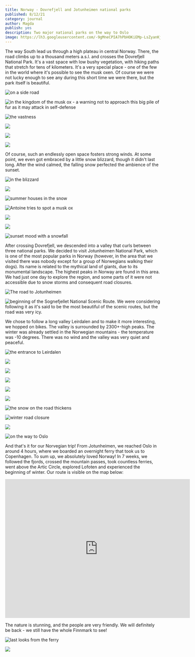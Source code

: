 ```yaml
---
title: Norway - Dovrefjell and Jotunheimen national parks
published: 8/12/21
category: journal
author: Magda
publish: yes
description: Two major national parks on the way to Oslo
image: https://lh3.googleusercontent.com/-9gMneCPIA7hPbHOKiEMp-LsZyanKjw4R2p4NDKRnjtV_KXa5bE6_zPxh_hO41F2iBUZJyxff64EzjK0OrtQyZISo0-xDqCj0I5ftd_8vIp06Jc7-hHSF5SRlXL38YZcvRiExEnJ4Pcrs1SPWFsWestM4AHBn-i1HDNSumbVmA0NEKiKNwilrUOk4HT25wOALFhu1MXraUOKnVOJI4ySKUjh6_kbfcJV9L6_BJkY6Dazymxgu90U8WiezNO8ljkyvy2OI_mXddMisOtDI97_tCI0_DIoWm3Dm3F2Q54wEZyMjwpQMT92M2Ek6ec7vROm9d_QtWGJO6R0A7D_CSLjWbUxYmAGfCDNqB0xUUoLxjZeP8BZ08gX0OPEmDpiybEUfW0ATi2W5Aeezz-9MNPLxSRER4QkXm-0jN_xLDetNn43lVRIZgM5c-xak3Ub0DCZc1pvbO14tBFDJ6ySjrI5xOiZhpsGXJ1lV0AZYDh9kmY9Y91NOr52IH-qn3DLUlh2-AJG9R4lTT7U8d3-KtdN7X71ULNxRxL9-6Rui_LT6KIZgYUn8NroAC4l8WD2xvGUovf5DgSIux3CK9rQiO6us8ZV3vo8zLLMaBhV_Jq1PsACx5AHsV8E1YSXuDa0bX8GKtiLIycWZugSTMTKgIlhA6_w1JxFUFyif8f2_zk4KCtS2P406kvoQD842Y7VGK4JxwNyiZq6SqNMs6Tmu2Kzbhw_4w33AiZ8CsGixTYTSMUzmncU0Qcrh2JesiAAbmY2TBnzqAozuR45Xldj=w6000-h4000-no
---
```


The way South lead us through a high plateau in central Norway. There, the road climbs up to a thousand meters a.s.l. and crosses the Dovrefjell National Park. It's a vast space with low bushy vegetation, with hiking paths that stretch for tens of kilometers. It's a very special place - one of the few in the world where it's possible to see the musk oxen. Of course we were not lucky enough to see any during this short time we were there, but the park itself is beautiful. 

![on a side road](https://lh3.googleusercontent.com/hXRyAEgUq8NS2YU5Q0yZl3rL92LeMS_viCmQNf13hNyweLc0pk-SHS92lxHXosjtXQ2nMrYCpXzOhOemH_qroNh0hYF9sNvtrDdMZDdXI51Z4BDyr4QN5hEvIlP76gD2Hw8RfOL-fJRzcorqWsWGtVwXoxJrrYT9ZYWXhSFo09lJumIjw9hF5VDpiHOXJ1VJiNlAIKcNBIL_3rbgid9bLoF8SgsYyrut4Gfx5yFUt5XeRqTySXhyfv9qXih6i_cHAkplAuDAGoBU3eHZ6gYCXXzqNb9JqQGEFC1NZmFj3TMDw5lgF_9InbnIpYrTqD63Oe6lfbeZujLmEh2DYeRg96qtsDhedwdpCT6X7IW9eMZcXU287YK7JIBNoIRHFbzxMPIRhYi8yzfTjQKfFK4UQFI4YBnx5-1QpQaknrRE0WCJmqS-ATY9ySY9zOmZAZAbdZmOWQtxgl0rs-yPQze_ViuNa1dFtZvEYShrh4yy6PqUEjWV7NCl6sjJ1bl7P9tU7CqGtS4zw7z853AkHUNaEtSxUOlmstYaaziqBK_ZMsbENdx9kVOYG5WMdjke_3W6FWfktdo7mKaZHebM-Uc7zpSrzXRFObvASFjcnoSMh-UmEm9wE9XDZJ-WykYRXEZNqiqdX6LoIZAF-U2T8twr7905ChNheQ7nA3tiJBBJzy2aYsgJ11yadcwlvVzBpKW5j1_Yio8WRHGGIObLUItioCim8fPstsBSUJhupDWpOzKn4I52H4-g-bskKs7JQNqp4-dKzefZ1axxFi3M=w6000-h4000-no)

![in the kingdom of the musk ox - a warning not to approach this big pile of fur as it may attack in self-defense](https://lh3.googleusercontent.com/z0ODJ1QscfZovEulCYB69NyPA59cN9OPOV_Z1FOhEM0s7ULZedZ_t_Nw1xFD983G5_W0RsTsm8v4blTFg4dp-9ZdA-iXneN1-cRzAXjkbheuryndlmb4R8CcJhcoVuQPcrS7-WikeHP_aRGSXLOifDOuwyppOP5D3F64goaRkge62d6hxkEsIPv18ZJaAxSRBJa9S_MHXv-9DzyoBAA3SsQJB9R61NiVI59vNO9O1Dc1pUMog2VyISQQL4-rrKmPngQshx-l1PG8Txl0wNA8hDNNdJKfsKhO16AZUD5p8yigitFF0j6Ryk_DRJlZxvcwJp4MH6B0mlpBhYldYF9U3-SJ19AH9_GfKR4lh4ahu_gyetji1J8DqqDDUBn_fbuo4TxLql1oBqgB93TIqfP4_LcPckiwnOXEmhhGCT-mokwgXsBqx_Zkx9vTa3GWDeHd9oNA7mqlOsMCJKWrNdXyqlGc2Ql9qXJNxvr8YWBLSSH42o2t7jB8yBsW-TUMUnXQrl3REBD2SniCZmfnd-keCAGlUBRUWUZIC8RGqtmfj5zMGHMylfw8G3a10WsAF8fHAxhy5jpyRRlbw23gXLWi2c3Ro3XtHcUhzrlSQ923X67Ws6p8aKatA3BTzZym8Oy1oKAecMGoOj-UGWVlwqM9LL7cWrpbUiAzUkI8t_SOCqVZzyksJ-SDK0vvDt6LswYHUg7WJ4tfgVo_BG-cRZktXzvlGl1mjJ_QJ78PGQci9CMWKw7mIIiPwSnC2Bix8mCfPaa1eHZXPsVc5m3k=w6000-h4000-no)

![the vastness](https://lh3.googleusercontent.com/4wxsaaIg5-0CzR-e2puFoHjfuxJhYTftzRIxsVao2E9yW0e0rpk9saGIqo4I7c1jpJ6T_dXc881YNemikNNwnWroZ1PzhfHroGWbLvGa2LFqkleLsjctv81AUGsNQPlSzpdYw1fYmogHRnWw8SsNNV-aIitXsGYN88q058A8s2nfaKaR7YOG967S_-HMRpKlAbjTinlDmTLFla-CqATn3wRK6XLZdocgqpNdCtEnpss9vKtRpzGwPuy6ye6ifW788av0VZFNbegGlKBcWQQ4-IpBzONiBPTyihc4-jCIb4aGWaVxev7hfL7_4osEzyszDrVf2YLXF1ynFze5mHWH2baS09t1XYlOdH6_pi8ApxebphVxCs9Jbmw_N9qL7loS06SqNZ2soQvAOxfYoEXjFuwh9Jwr4P_eQpzkQIqbT2YSmDKpAE0lvctWeVQLSdsd6yEkWB4nXjjkpT3iTc1GBAHHdPeVipfmsJZStxBsUA1xtfm3c1OwV65B1hZImrW64uLf2ub2C98CUXKfB9A9LHRLoFfrhug6ac_2Hk5eO38mTDZFhtzhssyJVRCwX9L-ZczId4ux4Omko7tsKn4bZwsjy2OT7aX2PpdIONkwcB4ybb-fmENO8a0p0k3h-vjlczbGVsSU-lFeLJddE9qHMMS-THBYEU32nK_UGb3v3sge2qk3o-rqLhCIqPkZI_wIbFU8S2l3_jTN4S523wQCfGG6Ygnbbu-k9_3DMj9kF2WD8mUxBvu9ym1bG1PkhXIHiXA_LZofT_iGQeIP=w6000-h4000-no)

![](https://lh3.googleusercontent.com/8O0vLWhXY6CPI49wp1aXNJnFKzAHrhA_w9We-4xVNKoHGbwtZdG6Z4GDfEnp10setSIRfHiRwOMM9YJuZ76Wqrn9EpapfsUwbo3RWfOg1WDIQgqLMsv4ATvTDXxhx622-6kciIXuLKPFnRM6kDbG1pF-3J-s_Bb5st3dYCV452qe7YaJDcp4W8GA_qzkWYMAP9yFV80eub_g9kN6wtwU6F9zO5OA0apk1Joa8ut1kGCabB-I4NmYNBDlW-cVkk9WYSG1o1zHFoJzR3lgAoqyzZ_9bN702kTi5Ji0soaRdNyevqbnXpig8TDI08cUb8Kt2AteVn8G4d_wTjZ47ZdpRJj51g-wzklD4ppoGJbNbdyNoUsOYEb76xOgq9fu6RRCAdaRlaUFhOxWAnRjT167nXw2GyjxP3Q_gYFTg-x0MtEvTLcuQ3CwiYEPTVTjbci23ZK-wjopvcr1AQ1de6p6WIqqy4wkc4E2l1xWpau3vxJU3cRZTF-1DPztBK7An2tPVbyspLHIeSFtGbncUQWWQEaft4EF5Rv99at7UkN67RJIQHqnBkYC9d2bxoM_2rjkbjWK8cVYN9ikXFYIvQ1b-SEkHFQ9m0ih4yEWjcr2P0A33W1z6yJGMHXCovKloUkbxfGMPUc7WMofiaYjwiGMRxcrdAcfTjPhp0ljokUOSSq01Yl4XRC3wesOfmdw_ia3sK6zAy2GO58HJN9XZDK0iDVDxmG_9p9Bn8g2E7WA7wu_kEpGmo5uR3YSYmwNzphveN206HLrSSp3Rkbm=w6000-h4000-no)

![](https://lh3.googleusercontent.com/-9gMneCPIA7hPbHOKiEMp-LsZyanKjw4R2p4NDKRnjtV_KXa5bE6_zPxh_hO41F2iBUZJyxff64EzjK0OrtQyZISo0-xDqCj0I5ftd_8vIp06Jc7-hHSF5SRlXL38YZcvRiExEnJ4Pcrs1SPWFsWestM4AHBn-i1HDNSumbVmA0NEKiKNwilrUOk4HT25wOALFhu1MXraUOKnVOJI4ySKUjh6_kbfcJV9L6_BJkY6Dazymxgu90U8WiezNO8ljkyvy2OI_mXddMisOtDI97_tCI0_DIoWm3Dm3F2Q54wEZyMjwpQMT92M2Ek6ec7vROm9d_QtWGJO6R0A7D_CSLjWbUxYmAGfCDNqB0xUUoLxjZeP8BZ08gX0OPEmDpiybEUfW0ATi2W5Aeezz-9MNPLxSRER4QkXm-0jN_xLDetNn43lVRIZgM5c-xak3Ub0DCZc1pvbO14tBFDJ6ySjrI5xOiZhpsGXJ1lV0AZYDh9kmY9Y91NOr52IH-qn3DLUlh2-AJG9R4lTT7U8d3-KtdN7X71ULNxRxL9-6Rui_LT6KIZgYUn8NroAC4l8WD2xvGUovf5DgSIux3CK9rQiO6us8ZV3vo8zLLMaBhV_Jq1PsACx5AHsV8E1YSXuDa0bX8GKtiLIycWZugSTMTKgIlhA6_w1JxFUFyif8f2_zk4KCtS2P406kvoQD842Y7VGK4JxwNyiZq6SqNMs6Tmu2Kzbhw_4w33AiZ8CsGixTYTSMUzmncU0Qcrh2JesiAAbmY2TBnzqAozuR45Xldj=w6000-h4000-no)

![](https://lh3.googleusercontent.com/w1ViDplhDjsXWKyUWb35npkPIkZSiKX4q8ziWRR2SmkdE02I9gxpZ2CV8wQoRT3wvDMzaSYL7x0vaudl84CtWsXFqQYlyQGrcUw5JPTfbNyyF5V_v6d5PP10EJ91eUgLxEGb0PaUGv8ebz2tkyz9kvf54Edwv6kP6PZ9bkhIMb44m9HXs74DtbURAn_abUyOlFHRk1OrlC81sjT4Lclmi0rne7toC4UsNoAv520ieKsOBTV0d9X6Fz9p0y5t9oXcFUgdIkStX7vBWKH0K5Wxt0wC0Wo8Z4eYR8G2TCLJCsY21A_FjjO5xm_MnVkoyrL0MdogfatMKbW8tsXiAKv4L0BdBH4fwXy_JPvUSUq9Rfb0NaHsbw39qS02Js1vT-gM1_xPMHaVY0dUSs6dMKEB96yP-A47u26BObly7yAmGfZhZaUSG0pfpf4Vjbyen-4kp5-ZfuJC6xKnCjrcnJFOmI_61xMKzowFa6Su4xFOrIite3uVCZQAKGGe8jvnMT2a5BoVynjQpOnXNigL6Rx2lz8OXQLY1o666Sxjh69M0eQaBNKUKdPpDHojZ_-gqkwHKjlwK_rDvQqKbWbU-2xt0PUGt_lIZwdnBgvgoIzy-sjdSCCIBdXjOeeKUd1NCB9bAvz5BW5PkXo198bBTSTZiy-HKMNg2wHWChQgiMsU-GxcnNxYhjnWjjXbM6L7TYJAYdcG_kBj8LWry2aa2ED4QoyEZ8GDfwhkw3XkDrZ73-JPoLEo9PaIyJAGZxzwgUrRDiLzGjFKmthPspeJ=w6000-h4000-no)

Of course, such an endlessly open space fosters strong winds. At some point, we even got embraced by a little snow blizzard, though it didn't last long. After the wind calmed, the falling snow perfected the ambience of the sunset.

![in the blizzard](https://lh3.googleusercontent.com/lctKPvTxe4ECrlqsl1mH3-cpbuSDgXJd9ROYV_0gOswJnl4bQbE4FhFV7U-lvp419z9ScVV5JTdXrIZPg-bQq1Yr6kZdP2_fNirioo99vLxroKCfey-YfIP_CNFMvaeAXGz4LESeHoU03P33K_uTqr2-UrZm-DcBYfaxB-AF0hH1dkyXAC2EucAPbngfW9gm8LaJ9I_n4RlfrsRdn8WIZJkOcf-GD9At7PSi9ena6O0JF1gOXzQ8dE_0Hkhwh2AzF-YSOZMUYcFVkD4o6i1PHhu6xQaGeR7XYIf4pweQBDTTuhU2W2AIk_0JMSLM6_y1XHlmYVzA6pkajsrAp96KoPKLpepooPbvoUcXJQ78CIe9RLT1dL7rXpeTgLotr1cIMN9nheZAQVRSikG6t5HfUStF49_ebS1tJ2I0FwJe_jSKjyNryPo3-z-RafyIus6cjbXMbgaUf0RxpSycqVGjSm2lQ75twJsqVA9H4RgrdO7t3HoD7I5xlRUslSyKG03QYznhDkyLrl6z_CKO-3k-tPBhFcx95-RvPphxkm_1fH6DSPlG7kHGhTBmrXpDbz8jf43LyRbgfVz_CF3PRGuBSR1WE0jm51297wjihLqC-rkvIqxLvrXWPuyKOcn3N24FCNdTFzFIr2I4clzl0JHNLV52sEt3j6BgS3KalYuW5a-gPmhRydiR5f_tZFDZ1BojRf4VTClkyD3jIGP3_nLaBhKxAO5GBxFN4k_Lyau7VUddMu3HfxDtOVReO_3HoqoN59z-iGS_d_DZjBr7=w6000-h4000-no)

![](https://lh3.googleusercontent.com/7mFeTH-rd-1YGW8X0JWf0PxORiWOCgTUFtxIct1WS1kcrygBl1YJl1piUUtOvI820HitpJnjnfBBcPDhKxmUQvEzsZiuqZ2GD4SMh9td4m2x8TUgIGjO7DeBA7tHtlS2sBomgBwqnaSzQOXdvm48COvnIu0IMD7wShl56fHAuRUKkByAeLYqVUMEAqS-rMhIJQ9b70h9G1SXcQFpgE23RD3sEUmUEO-InpB9QixJbpW60LVpczlGZDInARQkfDLvPZhox1ambk84VT-6u0WOsZMBnlRvcbPBvvLxLABYnsnGRSEyeYGYEXuUbk6RJbJP79KDBifjlqlpBlJ0ErwfvnEwBFQGyDS82TXaqprfwFXywAxBQNThAHuLpeBnNAAGqT-8luKiWUfbp30hUlW332AWREF6rCULshYBb7sIOIA77NJCk1NkhNBa6hoZkmS30FMY326Mfb35tENPdNX5brUIHhCtTFBGmO26mU1T7DCJw3_7kf5YnklipCasOrruWuJGU9nsUZeRbdnQmRgDZFVjwwY2UZBS3DoqDUtjlGIMj9r7UBbphA5kWkGJ8ESdktePRlNqYCXz_sfH3E-kDnHta8N7DQwWPDHwqPEltD1OZ2_a9R7EoBWnbRrordK6HspPrCnbuf9fXNIORTaECmnWBWVAjdXCda2jHLya0ratXxCnXHV1sXTb8Jqymz6-00y0Tdkp32Deg3oN_eU7EZPeXISszDKMVEL7e4t4RvUnVLdkBKFkBlMeWkemlPr2_JynGVdGCS1tY-Lb=w6000-h4000-no)

![summer houses in the snow](https://lh3.googleusercontent.com/mA61vv8XNWgDasRPbB18vuk7XLNEHtN-OAwD6Y-urfZfo0C0RVTdDC4wL9Sm0ZZCh0y7-SIipYAk7bbk4x9HTvdA0iuNTfwYs5U1IRmMhtIAclklP3dfJoikPHJy1S5vyc1y5yuhcEQb7iKg-D_SVPAJV6_DaQo7Anyg7-YhxIArpJeM0p1qPeSqK81v5hH4zyi3ojBIfzLTMSFzB_XtB-u6EOSAS77mwqKukK90pcfdSOsL5STfEa92sVGB8DT3yhdZR9oEbSGWanV_OjJoeh2h8ShK5NkY0NdE53GkZkduPyzR9Mm2oyS2Dt5kopOn2eUYVxY0VNi1e2e9Up33d6MFXR1Jny3GgHBNQpT4-Ua9hOM6HF3lEKam8e53AALDdyAIFDyqmN3wdqFL7nuDiWxnhW-PjFteOHsV3rlRVnV934qzAh6e_ceZhzz9TZifG6EJBnmSjHyiqv6U4xUXgVnqe1TfzHWA68SWqVHZRYPTysiPxDtAwRE5hyBULOMhdvwwC6CUgbT5vcmh5hzq6g378DBHRB6gQS3IDC4G9WuSk5OVV2aY19dacIMAmm2LKtqRnNu6drktgPyBc9JsKUK7OHt4tNJNU2lvuHs5pHtmH9FOJIInHLFqzd9VLfqVC7h0RRMjP0fD8bRaj7N763n7HVGY7LV1OIBlOkCYTy6mymi4U33_Io11bb6bNPhBxWc7PcPNPpQNjYxd1Y6oZ4n1Yzp5u6zSSU7VKJ1WdpfiiYGFuhG2s5lXvr4mQeik1V7bjDu9we1haovf=w6000-h4000-no)

![Antoine tries to spot a musk ox](https://lh3.googleusercontent.com/EUFVncdDxbq2gHi9jZ2E4xOpS9b3Oux37oCGWUD2V89_6BUVExPBnx4I1a6-OcVLUfGYdXZhhbZoFydMS_b8wDfZH3IomIP7tZ6gAUrJA_Z1HF2m5NK8XDKKF9blrE8zpyXSmB-1PZ3OvQqMMbK_We7ZWb3MbvEKaC2vadwWsmtlWhf_XkfCcwH9YlV7Lq8OjWg6B8QBnD9TbMI1-nr6Kzn6qsIzavsDmtvRmCIRYRyN7CXbI4MK_5ITqOe92ztcvjUkMgbAbR54A0zWGUlcFVWwGN6a2jf59CYRupQNfn3rto2UT8ZKBOEbUwcV7CCF0Rmskw27L7Xli_HAn-r_ubStnOmzIb5y3RCAMP00q1AMx-3ABN9dabDVA1UYOtnbKfPbnGDxragbAu_AgJN-77edbCEdtfPkEJ8zSVm3os8EQrRO3uGeW7FYpUBubfSLhXTKM24iZ8rX1DJMHURMVDKAuvvJXFypBfPVrJj_xdPsquZ1JKXFQ2CXvAkdapMSAI2jbbvQGIsk8477P4IkiAfQh1ZJ-C4MrJaRfRUrNp0XNX-frf3IHlB8Ekcf1qZ5C1EbC9dqmar8fyCvG0aQ0tCP2EJ5s2Oq8ho2Ocw8KiZrrh8L_xVLkbaXjrmqXsEzEGca0aeqi2_lyUk_3CrnaXHl1kKwy4NV56B0zTvsLMQTbpjJizylNh6kFKfND9n8co_ru5GOKCSp9PtzEDShFVDf5lEKBhQI6YOYtpkV0yHjizpBF3LMwfLev3Uj9WRuW44BNOYzPxkAE7xt=w6000-h4000-no)

![](https://lh3.googleusercontent.com/9l70btnrnBvgT__Biwmzuz41mjFZOTENv2v1bhromWo7olh-2U5Hdj7k9cN7sDk7Y8b-WdGUHWbFHX-JsOqZ4y7gebR5qJdsH8MTtmn0RR6ZUp67w7tBqUj5ONDyKneTg3aXheXM3yKOIpgm7lNGOTnHFfsYOEoBf04xzaqhUikgs0RoCDNaZvNJCrCKghamFSyLcBXQ-lf64O2w-MBWIhoLYB1oHlqljgOTRG_hpQhwUycSMSt4rUPZKy_UgN-TzisNLG36BtUca5mlnOkIJw0Px2H5LA7Y7lCo5vPeSN1jJfAdQiJ-S85ewx2RreGDGI1Ike2Wo3KVbO8E-QkJeIhQ6p1nS9eC3KfYeLV6RYsMydrSQ8TJf4UOMfFdiiNKWwidFd-71Zxop_8cMc89Qskh_vwYESAqIhcHBpD5KXbZFUo7Y5uiy4PqVhHiAXnr_zQvNGYOnzjoJ4AgwGSj0iXAbBklSps_asABt9kWVRY4DAUytqDS1mIIPihk9OppR-FTkYneAWHKsuRkuuTvs8Oqax33Wh-kHGXv8Fqku2fqJ38uePaC2mBshB_a8uQvklbvUVhfI5ujiSaN7rAqlw4oejiNs5M8Tg0LkRtidLiK-gT1V_V3OzBkz25z6FdqcKiqQYI01XZ2dTmnwbxw6efCbdRydvlAju5vIGgwOWfwGMScG2Rm0_8g9-nWNnLXwcMTuunTkkqAXrOzYSwGePitlXk0A4b6e3ss-h1q_TQQA2Min3u8HFT1_4f16jSaXtxHG43EOD8LzYFo=w6000-h4000-no)

![](https://lh3.googleusercontent.com/EXIxNPXo4EACGJzij-yIkSCGQCoChLViM2OeG12P-NJ0Hxjzakc_-WMmocM3652Z4eOptqNEhYSzPXD5WY7Jltkj_VHFyrfmpWT_9c8eUB5DnJCpxb2Yro0CHTSEsecJml5Wawm8TgrwbFkKj_xhz5aPIeNCSi9-hRqOL5KYBGr-9NvfKHD8ouZsiap41M2MrXSezH6cScDBvgedR-oW7GYcXRA5OBVdr0VSmn0-oWzcklxC0zhIkF02hfzwsDIrqKCuLsSIUJHRdxjRc5PphQaZz--wkIAJsMeP97ObeJU-WXY85tweU7SSeVYkJY3-UDeiSMzW8dFoKRP4LKZmkLYhZ4P59nbphrJ-s_-raTjcMDd_ZDyKG0BCNY3AWY6Jq0oVAy1i4yns9pWYzXxKyW_ZErEdbalRDD2oO6aiOyyEAqLcUicrkjprCJd6OqwSPjdjlvwnN1JkEPOPv7o6DI8-WzmOCrhBHpKW0jO9ojgdZ0GDLro_u3pNXbNiEKD49rbqN7QMt044HSq8q43lDCsfZN-r95S0fq4Sd112YlFSCF-TyS2ZnBSAX52bCdrG15kQUWCgui8vLmldGpowgPylSiB4E2cIiMaNQyJ4JvaoH63r22DH986hTHt7ZNfejSltT_DIivxpiuqukLpj56j24gtnARRbNkxtZ-BVCyZp7wXbCcx4HSbvrYcogQV9B1VxBLkG0Rwex99G25wpttKv1E2rjOLYP2zgbEP4vQWDqCNYONJPB4y-eq9hPeutNiGlLDIz_DDjWlqX=w6000-h4000-no)

![sunset mood with a snowfall](https://lh3.googleusercontent.com/6yzV76kT-zQOeRe_opO-YMiQNNV16v9QRl0mNUuMSpa8FZdQC5xPQWqWagyPBmJ05FtDVkBg6cG5y4GUk_PJ3Pd6zDDvvKDukovUR6lCljZcKIEPwZGH_lNNg0kgDHW7quvUy7q__C5-3F4vk-nIFei0rqGg4kHcdLfWl2mRBRpZGjf8jNaTIGG8eeQ08BDa9zGXoHm009Mkn4sZ7RdEmmSLKYgzVN-QycdpGstLJGgVsKtuCnbCQOWGNC9UpZ6U5qedw2t3VnTg3svbQVRPLmjBRzGNXxhovG49bw5wi9N-FnoyeDjYVgZ43Im7mCsU88Ej6YnaKZWQ9k6UKbJ1wuVw73dtScTZqa_0zwhU1eve1x5wr_ZkryXxrFbByTm59zSPMvxCb8U8MzR_PNNqX6dExlayNpoGfyjFF1mhMegLG0Yt7goTgm9NvkC94cH-r7SMVgeq_ObvYMBTmmp6_ZtrIkIYOc6YwERj5f-5006cqvbHD7kX07tPwpRQam9-9w6YkwVF6PO36cQ7cajO23AtI_JWZ_q-DCoxDjPD0l2UxLSpo8WN2Y69XELYUN3zaTPFsHY9zZ-KYj6YRqaH8RvI64nteIDFYGeR0myHm4udaQYJ4vCTjTqjIB6jTl5Wp89isl7GzNSX0HZprxgdDRfOiA7eJk7BY9zuXo2AJDYIl6o0_y-QPSO8OCsHMzNtGv5LTp7Cd1SrQENpjU3nzvBlFg0ke5bP25C00yfYkQ-75F9-GmgSRh5sPI65kQ0VIT_CPwxJZ-a0eLDJ=w6000-h4000-no)

After crossing Dovrefjell, we descended into a valley that curls between three national parks. We decided to visit Jotunheimen National Park, which is one of the most popular parks in Norway (however, in the area that we visited there was nobody except for a group of Norwegians walking their dogs). Its name is related to the mythical land of giants, due to its monumental landscape. The highest peaks in Norway are found in this area. We had just one day to explore the region, and some parts of it were not accessible due to snow storms and consequent road closures.  

![The road to Jotunheimen](https://lh3.googleusercontent.com/gjoz9OPmxUA2savydFDQbwV_LeZ2oFf9jTfWBh3HiHWhN02vEJV_ECeu03CoZAx_bPAszYJqGiOsKirdYmB8WyhyYoFKF306-tAMMHPquGmMR8SKfmFUTkA-8npR5hWTcCO-yjdevAJm-f5vOXi0QLhb88sPUW6v7H-vXtA2t2vqxH0Qrkg1ZAlkfYYQkZXGToPShIDNzOZ9Q7AbhcZ6VNPgmBQFfNvU8AD0TemvjzziLw9ICouTdzIrBYfq-XHBRRD5cIzX6OVw82uMWQH2GmzcR0qjrkaBdWMjvxK5htgdSAczBpG61ayk8IMfVcKrR54wTQEWJKd6dLmu63x0DRBYMUl8PbpJtOY8D_X3c22v2ih2PV3kG-wRPNh3Rxvl5-fzuDcboGleTEQkN4qLumfrHT2cRhChOE3TdayO-_8svAi-9mClNjsJJGQbsfvtpjqOVHPRM4-FDkCFUykE8-p1ErQf0kTKoSNuPjw4MSRN1MJOUJFLWCavt-I3leQeymE8VXeWsJYqYWHoWjOOCVyhm2Y8oo3F5W7tP6tgeb0Mekes-v2SPmTeBXc-Ba-gEZcsUJkcc-XNCjtP-QI23Fi_bWwwMYJiEu-aeyZkV5zUIcgog5QQBvs3dnUFcZOpSKpD-e-5VlUDvNYrqQoTCwyofS4TzisYlTKo-zGZVGDV7xbvh2ip8lD-IGTx-rVkJgzt2Nh8ApXm2TnTUnuZMDGzeLhyyaJ1jjW7inGR9qYRCz4wK4c2FaoWv9SIvk63aQqSop_Tey51eR_7=w6000-h4000-no)

<!--![](https://lh3.googleusercontent.com/UfFI62uRrhNvrdvRpClVXbE6E2peM1wOevi0gO95qeXlYHTFfcywWK7IprhghVjE5TORVDKazT3ZZpSolA_ryCUBjFi9P1WH3B_MThXrQzfdN83DTiTyEWdJCy_Oo5QQnXiJC_GwGv_w7MQDS62gwEulpUzSSzIJGziVmkKaYsuwyjlqGIOYMnNm-6TmJCWQDYH87oyBc6x-8kH_b6-Z-t8joEz7PoW8WZjnYbMYD0g7Dgol7KmZceIOvowUyOBYpCR33SJ2feO3LL_BJVoL-ZWTQ_BpdY5lOupt1VVKm3Xl0cgNyXuKpUxqJxfWT2C8lFHkYyawVXXWQF1E3imgZGMFgRfeTYToK4txQVIuCjZx3lScCrLGgguHBvcrQ0C-xOGksArfIjS-Dhms3TYZOK-InBsG7RLs8-dCkIyl1yWDl87fEuqyxVU1u5KAvE1bauGqpjP2RZ5bs6TgH9dtotp9V_7kAA9XgaPLmPvXkteZwomEqYAMvlPAB9NEy9_lALZw09ix9ni7bLbcQ8_2phRSO3k-9CFYtmeHL8y26QXmLZFtlzmkEQ-5TBsqo2ITyKeu0ggCzFiEb5knRzUXWV1wNwfMGnXqbIKDcAflcMMwzu2UZccJO8EDiafmyOdCD4jEgzWIFXicHb_rr8e4tQ6HVIUYlmAWRnesXEobfF_eV1CUHM655mNmSS1Bsx5L2KWU09J2qiitoX6GVWeM7DsR1o6yU0hmYqWHt4iKcJxR3zBkdBdaDYffnFvFIyNvBviK23mBJWCfSbFE=w6000-h4000-no)
-->

![beginning of the Sognefjellet National Scenic Route. We were considering following it as it's said to be the most beautiful of the scenic routes, but the road was very icy.](https://lh3.googleusercontent.com/w2-uXqEesYbknYsbIie3KoGFgDHrBedVz9mC9OsHbdQVjPJTUwKYqWjRrbaKgi5np7av5cmG0z1ZtW16MKFtbSy09pEm5UQ7oSR4tiRYZaiXRMMk5pvevmeS_nu0Hk4NmQVbQRJY9eMnHtHJWGyT3bZyiw65ZrFzviKHLuwbLnGUMmYUGOPg9B6cHrP_XKRsoKUeS3G89w7f2_JYHE0xD0c1VWb45CLZSlg7MQs-F548DKGW1PlCR8mwMipGNmlU-C5oRZXuFONTk8TrBBRtRro7XgQ9v1leO_OK3nS5JwTsPOAgmOAqaIHUKPu3c9RY1sq7ZFjeO-k-mQj0-BoRnrxmnStSzAUv1PodN4WsqWdV2PByHUoYjaXeztO068cIf3I07Zzafp7AKk05hM8s81YmRWsVGw0J1vwL1lT8-rNDzQaa-LdfQK6MMlJHfSyGU4nLVolI8IJpMZ4KHdkGovn6ix8jw2cxAzCFUyY2MMKy1D6fnxZkNBue3lglc61F9FzyR2pgJk9j4OnYwMgBrteIQvZlJuY3xpEL2Vce5eYt8DKCNfI5BWuXZieoIq5ZssttWAe0mmK7FOhvA8M8dmlhVKPrkO8UQ9AKQUhl_62MBPb0aRbk5zqQdSiCfVaqY_ruL5_oxpuZ9J3ZdG8QIbDtm11mhVJ0DPPef3kcBmsUDty1esBr6xU3x7qBRQF7W4ac7Mq_8OUCPoBScFSFFcRABsIVcHHzdrRlzFMAHDwWvw7dAOaroni_6Rnzq0kgNBp4kxQsQBw1dVCo=w6000-h4000-no)

<!--![Fordoslav at the viewpoint](https://lh3.googleusercontent.com/Ritp4AM6qrosNJqYfWSQMhqrmtbjeYIKgRURrfTiCMPuGiqBPdPvW2cwR6C59kXVVppSzraPS222hGM2oU5EyQYnaVg9vdpn7q9WWbS8T7irkGOjebBRuCRVOXOM9w-V0MaKJ-m1fHPQIWJHS10vZ8pIxKEGJ0tZ3MEfJOZRsGLMIh8fW6_dTeq4a7jDORKFQqkploVHyvoIgH30wvDzj6WPueb4vpyTPooLc2vOEwm1WhYkNNTP8J-tzqT92w99hEP2QHbB_v9XCQcZWs0x8aMl28390KD9wN1UiFWnEEjOYYX7eJmGd-0zLLl6w2tpa-y_LGMZzgIHlRjn3nVLY_HJ-_kzK0m7JiP4VVccbZCjW3yq5fJNb77x14zu_p5bsDEwEeiufOe8SPvK2gOVEYAEmLdeyoEtB45zqYhzPdaRjBkaRGOrUNwMRuDW3HTBIgAYkTKrRShcnd_PkzVuWyFDRlG7fPdajVUOO4sq9Iz7Q3cH3PPRdOgsMxcDg5o3Uh0ypr5_Q27dIK8lK6DIRfLxjDf-DL81sxMFiGPdc-aOVPTQC7F1-y798-7AgmPmQUK63wRZv-Bu_Te1cWsh2Wqz_uAiUYoEw79Oheph7wzoIXiJiljY7U6n_mP3VrPxPrfhkLwOALgP_6Cag4m8FoGjr272wfQRixFrIFp0q_WbPZn_rXZsh8_3fmM-Dz7M_pdMGLDVr1aZLhfNaAFeGe4yJMctJ7X-IU6e3zHlKItNx9q4Rc-Ce1J_xL2gSTiID2O5-Bn5hkU-_gbN=w6000-h4000-no)-->

We chose to follow a long valley Leirdalen and to make it more interesting, we hopped on bikes. The valley is surrounded by 2300+-high peaks. The winter was already settled in the Norwegian mountains - the temperature was -10 degrees. There was no wind and the valley was very quiet and peaceful. 

![the entrance to Leirdalen](https://lh3.googleusercontent.com/uzSugMXvenV5Q9XgDCBvw17ibvY1PZukBbRIFZ6zi-0Gzd7P3TofLepWRykmfRhZTpSwp3YmEi5yM6UQzw2JcDWBquy47PlavXF7zNIXH48Psi2UChf5VyZX28F7lQWpBakyWixiJVATX-ej_RFS50rbEYY6GYjrRDgptOxDUFagYpFzmGPZxxmf3IkLvWPyA3fGadgxZN7LFl-RHAHU_52Qg_Lx2xoLUxLy_vNeq4vXKgi8XOlHakImEqYLr7gxbNPZvRBsvTKMl2uVK5Hj6o_-wUU7RP_xvcMDTZi3MjF4yYos9cLraNzqqIPGeceZat3RIOHPatZ-E1wQwBYQm04B-8c62Ew7r3uFO9bpkgogdmfC-KCEJDBXh8dqsoCLDpJMhkwipO42H43CnVejdUzEEw85K4a1kCi86JDEFpOhfMT763kTM6mdL1fXHwZzj7i5NxCn71LAvEjpnLMtCvju1LT6rUMzXlzKN9CkaFMUa5xl394Uxn7gHqMj_jm7iMufrKEHQlDbN-TBD-hlSG-zgn_S-SBxCOVtPsnrx_8xZVH4I7JDBu8c2yN9C3SbE8LGRo7nASbqTNu33KjSMFzLWjWswqLOGrbxnESREiXt4L5MZePCgdqpbvRVfsZl9cwNf2-vk3dfkg4nASNPflPFiiAk_sdoaQBhtOOgQQk9WBIl7jSr4yxxeFQ46A3kZcinrDtEhTXtcT9U6ZcTWbm7QeeGXSK_LT49TmSO250JbFSlXAZr3H77SJEIymuUc_VPr3K0vKQlKmK0=w6000-h4000-no)

![](https://lh3.googleusercontent.com/Tm9IUHvXG2976akDgYO7wX7FshddkkPQnaqLbhaZIZ2jDqBnwNsuuzkfHxfEOCCzDuMfdJPjqtEwqIEY6H5IQ5J1EJBug5x5JNovMxmk85vgF4pylP5XkfhtD3te2eVGEbmePHe_-U9tkjVX_a60DdWmcNcPdwIri40pxIB5h0SlV2S7_1pJQ4dCCiXx80IAhiJo5hFEj-XhjSiexQbEKpmV1sjwsUpRlakUyZNiGFLQOz1Ydln-jc1KyBNHYqm82hmy4H9QayK3hpXH1aTnA3vSg5N91-yhUSpnBkmXpyD8YGvBSXtCzacZfGYlcXQomkOxYRUXE1MLQt9OSXuDdJAcXFiTY65YUXV__IAJNyASI3rP89vL2zF7UPfEwqCfQ_C1LwDSNMb3Na3_0R431XKR7ksozeV4PYFK2hgNZWnBr2KElWOZl0suc6CMDEe0nLnJR-vy8bjrAnzyQhOrf1mSTf9_Djyj1nG3co9ilZ-As50PqWwA4tDzWHb-_RUD9Lc0pQJlCazWAlpYnU4Nn1fadOjTdCCQVOpWvTiRiX-qq1NQhjYIG_WpfHAtwKl6nq1X7fKBYDtdIFJSLgNbqmtzb4zHXnbKTLITkSxlZUHIwKezcH89jdTMfQwxH0PVdnLBzzybyCekxcSzqYhxm-dTXjkf3eHkRTwIzUW3x_dvJ9a3mUO2cUc4n6asvgNQs7W1v5_p9iig7QX87gukrW6RQntHW5yscGk2lBpwG1n1M0Bkhy62Nva7N1y9CsfdIHw2b3anGZZfzLHc=w6000-h4000-no)

![](https://lh3.googleusercontent.com/05B8z7c7lMTFru-CwwiPvCtbcimr6wvogQ6uNvUH_qya-990tZLBWh3pCqbhtTonLYHMLAhzHZeiZXm70jBieA6NSW1AGIfdiU7x9bV5R0bity74QkS_fhD662qSVYlxnVzYrm5jU3zX_vq4FRUo75ukneC9zHYhLSFJIDq1K6HCDCUEyRNDVfLVGQD1FoksCpSk39mFdEdWJQrAHKw3FUv1Q3cxcAGUX_uIh9_F8f9QmVAIaMSuMSVd4YhSsm_sjnc36TJNZeyv7YIOoDvxQUJkLnkfxSW9ZLENAgCSfxjH1egrZW1cs-JSVUVoTDTOAB_Bh9XZHWmTnQ_Beeg4jBJeuwwm_FHt_KSstLM_lCVEEyQoIEvRkMxs6DjDM6Cio6IsYpj7BlipDeD9raB5GDvONzxH_huiaxR5nrIMGbYCMNp55GqBFySXng7HOkvKaQFdSdH1PNU75GFvTOdtu3x-5gbBw7Eyx4HtS9Ss67vVEFGPYPUFi1sVQJ5jkv3JvPdmsIjBbB4jz4MRcrpfHWUsUNwcy0xLI-mErByFDRUeTtQdNLL64HIbMFOxaLWhdphpBWUQ6qgQOirER8iqc767APDrod69NNfL1VGlHxg0hIzp85Oi07MUmdQ_-uezkUgHHPGDQFfdIEh9H9EwZux54-PyFdDy1vfoI7bVgdHHdOa47BwLbTPFWsbyG_DOR4tsek7IQjeSy9dyyWE0lpWg2o66uK0jhLem2OVjE6X1_tOC9x2zlP4cjr1DsuMMAQsZuxJ1j4Mw5KWA=w6000-h4000-no)

![](https://lh3.googleusercontent.com/rVm5zGACcSF9SKUwMiJgpUkLVJBUOn2W-J1hMxW3JABC41qduVXZo5_SeFwcuSqDPa1tiAyE1bDPhFdN4qvIwo_ljrqixyZXD02wpfrnGFYsfFz_87eJrgWhjcFeG_EvlY3RLZQL9d-h4IhvQGmpQ0a7wOUrzYY6t57LavQuvYN4knAK7STcGWiZJfmmJiI4ReuApnOTV_SET39XGwNqsgjOYLOEHh4ChcZioiOE4gsp_6ig2-Q31zicBC-0kg-d2LrLmzVkgnhvpYFHDbAEKDRpCI3TVGQhu1cPm4NEHMwGWyrJdmh9PB59uTslzu1PSMHj7FRdAHDA4SFXNZFbQDBk5HEWiBsdMEZpZ-Y8gmy6_JYPFcIXQenLJVABdRll9S8cQbS6EweddTUxJce2GC9_SuMVyKVGKoQP_yYnmSMD06RwNSCPAbcKwBw0N9ijpPELrXkMLsrX_iU34OCdBq3E91p2cWxH-M6nFYyc8UvquzmjAq0WxSh-HD02RiYn8EdwQ7S-W5EYIU2Vm64Ni-9rUxYqRxtxYsL9cZB8zzGuX3rZWrcCYWWhu0AWqmKYsPM8Ee20fI3eVPcGsVb6lk8sS6sLHNcA9D2Vk3vBSi1z2M2NxD5aBlTvcISF7KDI9WkyfNkLrILSz51GoM1KhpvD6Ga3zA8q0mSntpGVWKuAQMbEyEjAjwN6EZGfWvdIk0MEuG6jjAmLvC3ZDv1T9EASmY8RsSugk2Y4v7pXZEFTBDv_zMeEx-revbL5MLarguYWySyjQ6C82Dj8=w6000-h4000-no)

![](https://lh3.googleusercontent.com/CSbfiX3Kmm_-KBQuDXPqLWMm7u4GhCqFdCiIpUHEwH6NWYr2psBc1Op9Ttg9kEKpNcN_OrHC-5pP0zn7nAWOw5k96wxVMx-MzXQMWUe9RqCzl5YkmP38t3Bz6HavHxUhGxiTdgvDbYJ0lBVO5nVwp02BA_CuyFulNCsr3oV5Yn--aQbbBJ_5BThg3roECjbbJfeqj6o6_cv6akJ7xnm6D6YiTdElXQExSRjMwCeMAQAbQDAUZv2dwBkr2BkbNbRgNYlhdf-A12QI2Fd7-aCI1963RgtLKyb0hySLCZ-DLoahe2_ubi4JuiyXoJ4EmP4IiThf0FZcrNYxSQp5DKlflVNwuVLp6UxZ0FcsQyjjHtaGwXCF5OsvSOQFn9bQppda07dyY-UmeuBkYC-62Jlws4jiujvis7lQvs5fiRIO2xDvDaZLru5BJzoTvJT0DnWbFjI9JIfvN_9ilU4v_NPSRZ537oTUI_1HtJ_9_C44RDrnNf-4XSjhiEZM4Q0J6Xv_SgyPkGY7Bgx1ru4d2bcwQ4tthxdWMgrX2E4aLQo89673NGPB5G0aOL_v-m71ZJ4EeL4oXc-rtiysbIwVhQOLGtfhGXlGbUgM9oilQ5VvMDWznyhz_307hw-MZlHeBWb8O3WGUMyajQXM-hFuQWwmD0wjSygPBUoIgQgjOQRfb_Ktt_T6XXhKAmMXl1DeoVAnhLnu4Gt4KBoEf0OjTvmOiKZMDmoJRJZVQ5aXis20tePDiWs8RSyGE83owiK4RNl6QfnKYEtSvOv7u1EM=w6000-h4000-no)

![](https://lh3.googleusercontent.com/iv7aJolhiHi95JE1oTC-aXL0aUohYT_Ekl2NKwhjfBmEkwC6KyNxEsbaDSf4m-uf2gSuAiJSYXAY9fucQZEfPZLucZ4eBzoCY8xbp-TvWJbzovEAypl6QLNuzcvrbzHyW1RIC5Xv6Y5m8ZHm9MO3eV-4D8z3G0Jh3LxQsJo6V4NFugk8GEfsi4DSvgxxgD75Ehn0eZdqzOlfLY_fHLULldPe-ZXHjgN-SKXxRbMnmA3cy718u2pHXke1HQ5zb3mryDMxs8G1ZQIZuooJHikvrb3pS82_HUE0x01vl2dRVkZ9n-4a-Tj5g6SxfS6aQfjXX-eJLkERLWwfHtn4AJBX6jLUMGndZtWCzHGBQXq1Zr_suUTOCCAAAmpFyrIenKQWXWA5rrsAwSLfuRE9SVb6teVlLrf5-YVTo5HEKrFE5db4TCxQjuSN87u8vt77tJDYCjm63-aLLUjrkFUhF3ZzSwzX9ZGchMSIj9sM28ytS1DGrS58ms1Jy8lLwiEQ6STPsBDcLIX5tvkZuog-joWVncvdstc8Fu9yk82g0D6C4jg667yAqpl_AJL3HQWqNaLQs956OfJu8tdHVC81_wlUhiE7BYoZHkaP5GFuoElLGZadKlz1o7MY5phLPz-BmOgqH80JeGbQABoYJ8yrsw2_fJeWylfdC6dKFMRxMwN3xFIBU4K5kP_BJxZbGxMHMoF4bya1uebOCOJVDPfW5dw55mYwNnNamX-a3SMr6HVpSwOLQLewnPj9yFcTB5IvOXa0Ft6jpxCgsjIiSP1u=w6000-h4000-no)

![the snow on the road thickens](https://lh3.googleusercontent.com/JOmB5WAgbzBbSmMRqpyt86yuXQ4ho758FzzMKp0H3PRumRlcFdWPgF-49t6YmjOtZRZPFssZ1S20vd6Zt3Avi84f6nCNJ1VlWiuRuxvX3RUp48BT0uOmZz4UuNgNzv2V3zanhYRDSivzT0bJeBBhyK4c-l-eP6gFhSL70Z9BDPbaMe5c-9Wmop6t26wkBXDKM2_3CYUBZ6siwT1Ectg0mSik8e1XkMLnPxeR2f6tG3XPr14J2SQ0SKDhZ5mlxh8KEGnuO58Y68ZkqfnmSiPtlj-9-LUWdHf7aV5L9skMBylGMsglzn0rQcUCWUyTRtSeC62Z35YGtjSHDkVvUFN9vkjK2y1tvVIstvGwbbjtkMmLS_JF542jCZbPBm0Ktdg7PVlftaHYRJNn8FWFhYeochS0hVRFwZmRd3oJpQ4HMbmBflj87iDKvqIZIlkqJzUFXNzYcBB5bMZ_fWmVf-VsQtEgfF7cLu2dMwFN8dXFUfAA0eaAb3GH4dv8JDAWGgwXMq4GPtZ6NvEPqpV71X7q5SiMZDtUU10fIv-wZW5b7XHSiOVSVHHNrj5vmnNuVxN7ZN6E0G5IYgvKvdUq3OBrwNUuMPD1wjstSDot25YNrDMBRKHS32nIgVy2geDGoYZ6po5l5m4iRQ8P6c29NNHF9KyfwjpNKhbXzFTBgFWC8tI6qQjkfcpf-MnlUy40wSk3Y-4iL18-kRyiXQACn26w6f5A1FSTNFHOXtcxTqfBMjLvZD3jlDVfLYzLnk8ZUbBvZfUeSDX1nGC6KekI=w6000-h4000-no)

![winter road closure](https://lh3.googleusercontent.com/ARjy4uLvXDset42RQ5E481Nzr5xBgAUk-s1x2Q4iy7NYL9_IIkgXIyXipyneM08SYuRTkLl0c-3KMKqIXmrEi_mRO3K8EcDeJmv6ulsnzoUjawCxb20Wv78dyL6SlOFxwoYeIY6R2DihI0XuE6pJYCctkG1cWYgB7IaWetoLiKDh4x8-gMsPoYSb5Qgj2vDzQvvBny6jSXtg2cDD5CwkxW0rSKQEtKkh3TS5ZDjUS3pSUiBK_ooFL8mPebkVFonu0pbCH0CKVp8uHwLdOc_3iXCj3cGHWNVe4nEr7k_jWbXggNNc_2ROh4-WPg7x-KdZ8bXe5uRUBpcgzKPJ46djRVYyVE5kbgfby34vPd0OH9P6Qe8VOxJeAfhWRRBY0OyiyOif959cVsOJiIPzbfV86JDrarncy_uPQWMOxHGXtR81gDgJ4pFgJS8fEWic-iJNxrzXtDNy4rdB1_MUbrhoS1tC3SQYV0XcjIDOwOnY-cb_uglf0BX6A7YDqvhGfYjV9eB30lAB8sXg08YSLrlm7TVNaVpqkf-_Z4GDao2rX-9FUzhssdwpEb-rRjyRnAbtytG-ZzB7b8rLxVhHY2cJiC-EZKlni1rfiYdSbGHJShqFHq4uRgvUOSVdvIQcmlVqqHT3Hd41HCS55r0WQ4uw1xncKung1yhlAvtQsZfFrx1NPrUM5vz7VeZTBQcpiLcSMkszVyJ9Jlha2lzBr8Z73XWjEsWLQxDK1v8T0lMp1q6vomvFE92Lz8jtixcZmBQ2NIpsxi5BFqWEL29X=w6000-h4000-no)

![](https://lh3.googleusercontent.com/AI-rjyMj8zrgdMEPvoWrGmahFIjzhT84cJX-pIQCCTup021dbiTQf_cnkXm1LLm_E-_6yb6Fomhr1DrBKO8ATQouNyVhW01vXr44Q9YrgXnKLZrSQo4f_TSaOtPzAOSe2QtqLSrD6AlyBpwwb9_mRFnLrG1BRflfHUNY47R5iMagulvjKfnBtM_zwsHR_VLqcjK4IZKuPf5Y_AzYzo2IEpP92bfmBQljgZ7Wvzl97OQMHiCPObm9IBzMfRtyDkSSLk4DYQKKE3FExR67qo12GjVp7uoVUjaNILUeT87H-lxFmes4IkVlUqJ9_i_4YvAuTME9ZSJZEkGT6clzXGqACErnw4WxIucgULaODEbYNNBQL1QDU1m-FL_By6tG8mNI-_pbuuDyBYH046zqVdEkg2nKuVcY29HeMfdp7DDWzvQwW1pZGDcVRvcmY0JCc58Onb_Dql7y7YkXaJ7cZ07ZhzeiIFiCsVWW57FAQSkshZGnxoUwOtQEpeV0jHJIV9-_2n0JccLXpMStr1OsNBYoK5IcRxFaaGgsUjAsHwtd8i0x5pCHgBasMOVW7XfO9cXFGKvP2lA9mfs2Vwpyv0yKoiOtyxvdVcn0bTLGgZgvLAs5DC8iWyqTyH-rZkjv30bdePVl2TaZDQfb1j_zgr37bZxkRudbCWxvjfhbzCKiVN8t9dRPfNjKJeuqqtfzhYuc76uG_ohewYxpYi9KpGSszEze3cJLboEr6y2XF7fp3NUXetxyMEDWouG39tRfZWjr0QtN0tYJJx8_xPXb=w6000-h4000-no)

![on the way to Oslo](https://lh3.googleusercontent.com/ddaKX18q8g7pbZo7f1Bp8bllfHhMEkEnHaeFpkw25eV6DQ5jsIdAJdJSVkO2Q96Wof8C_WqkpIwCt5CbEWLrE-dJ492CvNiHQWAlF7PP_FhJfTaKdnaEq517eLM6pKTxzddAA6TsIyKG_h9TBcJPnf0iz8YZFxxSzG6d6QyjTBOtUiDkxJw-LqgoFlfGROa4U3QzNY3OVNkH5ANszmpLY23xVoG_MS1rLn-OrrlgzaQU-tE0jI_pHjTY6RgSt8C0TNI78fL3XJFcEyqK_6Fj8e-XH5zuZn8huPhZ58AsFKHChReAd6WFRlkCxpstgbMdBpxCkyUTJ1Zam79khTxQh9Ea3PC88JwO5yfPDFUU6S7mrN1Zb3w-ZbkhcvUuV3zpGZIT7F-y_D26oSUbQTNpoPsD7T3FLhonBLCCg5ToaMu68Lr2EcbuH8h3wF0v6kIVkhFZ1sZw6Qbv15uGb7vdNwzUOl4a9SMULc93B7MNmNVe2dqHWQ3ng4t6nsVeCjY5LwdnGDD-Zg-IQgs0u48zM1dkwYWuqn2gxn2JoHXG7pQDgm9H2PSOlq2gFpRtNm7bpQdIRDQ7YxsdT-NWOvhAVn89mUO81kJylDda_zA_zP3K5bsKWxqXWDRU0KFqJHUWRTqJqobbL6DU09yxJls_VEkGqpNcU-D-ytPY0vg3NoaD4C_BT5XQMDRwc-bI-jlDsB4H2u1xeWTGOSvoFri5ivEzn0Jd85WwD-eZm0niA4OJNATcKsCW_MS-_-Dbqh57uS43ujxGhY264yVx=w6000-h4000-no)

And that's it for our Norvegian trip! From Jotunheimen, we reached Oslo in around 4 hours, where we boarded an overnight ferry that took us to Copenhagen. To sum up, we absolutely loved Norway! In 7 weeks, we followed the fjords, crossed the mountain passes, took countless ferries, went above the Artic Circle, explored Lofoten and experienced the beginning of winter. Our route is visible on the map below:

<iframe src="https://www.google.com/maps/embed?pb=!1m76!1m12!1m3!1d7236808.676055663!2d1.638698849361623!3d63.71561009948836!2m3!1f0!2f0!3f0!3m2!1i1024!2i768!4f13.1!4m61!3e0!4m5!1s0x46416e61f267f039%3A0x7e92605fd3231e9a!2sOslo%2C%20Norway!3m2!1d59.913868799999996!2d10.7522454!4m5!1s0x463e9fe8c6ab2991%3A0xa2a0d97dc98b84f6!2sOdda%2C%20Norway!3m2!1d60.069175599999994!2d6.5462349!4m5!1s0x46390d4966767d77%3A0x9e42a03eb4de0a08!2sBergen%2C%20Norway!3m2!1d60.3912628!2d5.3220544!4m5!1s0x4616566dcb55cc99%3A0xce691a036042c4c!2sNordfjordeid%2C%20Norway!3m2!1d61.906262899999994!2d5.991554799999999!4m5!1s0x46179dda970e7ccb%3A0x606cd01d8eff54f7!2zTcOlbMO4eSwgNjcwMCwgTm9yd2F5!3m2!1d61.9355433!2d5.113554199999999!4m5!1s0x4616da471047fb4b%3A0xe82562ee3bc08fea!2sAlesund%2C%20Norway!3m2!1d62.4722284!2d6.149482099999999!4m5!1s0x45de31c8327eeb7f%3A0xfe33f9a8b2cda6ca!2zODM5MiBTw7hydsOlZ2VuLCBOb3J3YXk!3m2!1d67.8755513!2d12.8968674!4m5!1s0x45dc119291688ca7%3A0xd035f3834eac547b!2sLodingen%2C%208410%2C%20Norway!3m2!1d68.41415429999999!2d15.994394799999998!4m5!1s0x466b2ae976d510bf%3A0x9d1b8f4281a7dc27!2sOtta%2C%20Norway!3m2!1d61.7732404!2d9.5389584!4m5!1s0x46416e61f267f039%3A0x7e92605fd3231e9a!2sOslo%2C%20Norway!3m2!1d59.913868799999996!2d10.7522454!5e0!3m2!1sen!2sfr!4v1639238228371!5m2!1sen!2sfr" width="600" height="450" style="border:0;" allowfullscreen="" loading="lazy"></iframe>

The nature is stunning, and the people are very friendly. We will definitely be back - we still have the whole Finnmark to see!

![last looks from the ferry](https://lh3.googleusercontent.com/fcJSl64P7nIvunLHNrj5HQYiC-z0_-fPL5jlc47_Z16QdWKoZYxoyLz-TDuxJifkuRGrkQFQ2rPjYOSQxxAYfJdgcIqYwRJ76QsTVL6NLoG1eYsQkm0YGRnW4MAYOQGP61nJotV64S2x3naSaRPwzM-UtycD_mnXNxUd256iCRk9BX0dt3TYxV2rsDXdDTVm3q83QhT_AG_SaSAaU0aNGm_YfckOuEDiTgAT_ipZ1NREUgECW3ux7ektL-27Irq39a7MJzUVwZy3oCZ7oDBCAbbYSS__J4z_3izuiGu_Y5abNdi6k8-XrGHnqUuE_FudZ0oLS2gj-khbhpbzAFzheQkU3IZWOakRyu4QgjSfjOhahRgRyOr23pUHn9odhzLq3sTBwvlcRRqfmQPNIKwQRMJiqeSLqfFgboOujKXH3_o1JQTJCbliISocXvfi7nmkrI6MIrQX4_wm0pW56dOIsWytFL9VfpHg6CllrOmByIQhyAXr_TDbcVRk8ISQNzzCdXoKq_jQMt5Xtnw6wkDARCZMzeT8KuBOzB4UQN9_fZE9EW6KtzESgENn_nZYFnAb6WDiuvLvxbMYbci9FBghR4ksPKwrTsHQf3edtI90JTBUBXHj37WJJFEXK6ix_vGmxrovst9K4brKx17w9QgeZauEE6yl77f3XmyPxD81ArrESTSND-mKHGhoecOpwa2OejydfS7_KJunvSTvdYMik-FMiTK3W8clnmtJLWQxnnARzFI9rSFJZXeMkgaClQiWZU0IC2_0ThCpAjjJ=w6000-h4000-no)

![](https://lh3.googleusercontent.com/snlrhV2A_HVDUDt6psHYgNvo-9zn2Ecj3RJlIIdaEnQIRHEodHPPbk00R-uwm9iyjQtsQdv5QYLz0k8FK9VybXl67EdDKkHX-RhKt5nVkAQMN_R7fVckKoWs_c_YlOMR60qLaxbHmEleRgRlM_xx_ZVjJCFQuv7WX-txNWDToUS9WZVu7C4eaZ7JiWFlSOVvoWugH7810xzY8-kgjt5tmsDvEkOoqFZVWDJNKBy11_1ggtbYBJ_OZTyS9VpJ6IMr4_ccWmdYSA0UuB5KgZYIojI4DfcR34ra0XWHlWcX0oqcHls4F1cGvXb9Jg3LbRPXDH_dOJC5LDH4wl33I3MfCdLfMuS213Xuj6_6iE9bITAWOsJzFGn_a_Xzytg1EYjn84SGzjW8nejXgGASCYLWRh1LToRch3gPpoxlcb4jQp38pX87emPSR545iJnJFZztX2JmCVq3u6b08tYKyGA2jb19PhuEk53ghDO49e4dVN0sOVkWPrp97a7vgg5q_kYxDm2SwE1ph9Q91d-qIhO6N9hb4nYkMAoQ_HDR3emorZ7VHYxKXrQaWvVmFEQSp2IXa3LH6PvA8dsqnd5CAgLo76eW3ce1Rkt-8XQnrKY7wpqQxSYgqB7N3IxAS5jYAXtYqBW2Z3Abmw5cAE4LNNhlLqSrkgPs9605SvfHW1Sw38FWwLbSjVmOov6OKjiSR2IqYKJkCb7oDFfRtYCgebjdi1HEt9bpnvTPMxtlVjr9pz2zTyub6wElxUxpUtan5xDx1nSeILCCK5nf8IAz=w6000-h4000-no)
